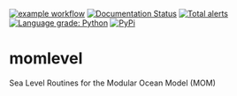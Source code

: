 [![example workflow](https://github.com/jkrasting/momlevel/actions/workflows/ci.yml/badge.svg)](https://github.com/jkrasting/momlevel/actions/workflows/ci.yml)
[![Documentation Status](https://readthedocs.org/projects/momlevel/badge/?version=latest)](https://momlevel.readthedocs.io/en/stable/?badge=latest)
[![Total alerts](https://img.shields.io/lgtm/alerts/g/jkrasting/momlevel.svg?logo=lgtm&logoWidth=18)](https://lgtm.com/projects/g/jkrasting/momlevel/alerts/)
[![Language grade: Python](https://img.shields.io/lgtm/grade/python/g/jkrasting/momlevel.svg?logo=lgtm&logoWidth=18)](https://lgtm.com/projects/g/jkrasting/momlevel/context:python)
[![PyPi](https://img.shields.io/pypi/v/momlevel.svg)](https://pypi.python.org/pypi/momlevel/)

# momlevel
Sea Level Routines for the Modular Ocean Model (MOM)
